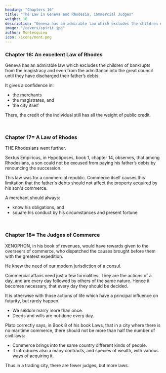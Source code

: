 ```yaml
---
heading: "Chapters 16"
title: "The Law in Geneva and Rhodesia, Commercial Judges"
weight: 10
description: "Geneva has an admirable law which excludes the children of bankrupts from the magistracy and even from the admittance into the great council until they have discharged their father’s debts"
image: "/covers/spirit.jpg"
author: Montesquieu
icon: /icons/mont.png
---
```





### Chapter 16: An excellent Law of Rhodes

Geneva has an admirable law which excludes the children of bankrupts from the magistracy and even from the admittance into the great council until they have discharged their father’s debts.

It gives a confidence in:
- the merchants
- the magistrates, and
- the city itself

There, the credit of the individual still has all the weight of public credit.

<br>

### Chapter 17= A Law of Rhodes

THE Rhodesians went further.

Sextus Empiricus, in Hypotiposes, book 1, chapter 14, observes, that among Rhodesians, a son could not be excused from paying his father’s debts by renouncing the succession.

This law was for a commercial republic. Commerce itself causes this limitation that the father's debts should not affect the property acquired by his son's commerce.

A merchant should always:
- know his obligations, and
- square his conduct by his circumstances and present fortune

<br>

### Chapter 18= The Judges of Commerce

XENOPHON, in his book of revenues, would have rewards given to the overseers of commerce, who dispatched the causes brought before them with the greatest expedition.

He knew the need of our modern jurisdiction of a consul.

Commercial affairs need just a few formalities. They are the actions of a day, and are every day followed by others of the same nature. Hence it becomes necessary, that every day they should be decided.

It is otherwise with those actions of life which have a principal influence on futurity, but rarely happen. 
- We seldom marry more than once.
- Deeds and wills are not done every day.

Plato correctly says, in Book 8 of his book Laws, that in a city where there is no maritime commerce, there should not be more than half the number of civil laws:
- Commerce brings into the same country different kinds of people.
- It introduces also a many contracts, and species of wealth, with various ways of acquiring it.

Thus in a trading city, there are fewer judges, but more laws.  
